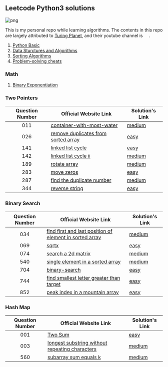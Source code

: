 ## Leetcode Python3 solutions

![png](https://img.shields.io/badge/language-Python%203-brightgreen.svg)

This is my personal repo while learning algorithms. The contents in this repo are largely attributed to [Turing Planet](https://turingplanet.org/), and their youtube channel is [<img src="https://yt3.ggpht.com/ytc/AAUvwnhzp5Oo4li1An6Xh82AL3j2DKpU2FnkcmG0Rq2lJw=s0" width = 15>](https://www.youtube.com/channel/UCaShCEomtBrCb-B0NRrGqzg).

1. [Python Basic](https://github.com/MatNoble/leetcode/issues/1)
2. [Data Sturctures and Algorithms](https://github.com/MatNoble/leetcode/issues/2)
3. [Sorting Algorithms](https://colab.research.google.com/drive/17JVPeq6Quhgsq_Rd8X7pF643Yoh8stV6?usp=sharing)
4. [Problem-solving cheats](https://github.com/MatNoble/leetcode/issues/3)

### Math

1. [Binary Exponentiation](https://github.com/MatNoble/leetcode/blob/main/050.py)

### Two Pointers

| Question Number| Official Website Link | Solution's Link |
|:-:|-|-|
|011| [container-with-most-water](https://leetcode-cn.com/problems/container-with-most-water/) | [medium](https://github.com/MatNoble/leetcode/blob/main/011.py) |
| 026 | [remove duplicates from sorted array](https://leetcode-cn.com/problems/remove-duplicates-from-sorted-array/) |  [easy](https://github.com/MatNoble/leetcode/blob/main/026.py) |
| 141 | [linked list cycle](https://leetcode-cn.com/problems/linked-list-cycle/) |  [easy](https://github.com/MatNoble/leetcode/blob/main/141.py) |
| 142 | [linked list cycle ii](https://leetcode-cn.com/problems/linked-list-cycle-ii/) |  [medium](https://github.com/MatNoble/leetcode/blob/main/142.py) |
|189|[rotate array](https://leetcode-cn.com/problems/rotate-array/)| [medium](https://github.com/MatNoble/leetcode/blob/main/026.py)|
| 283 | [move zeros](https://leetcode-cn.com/problems/move-zeroes/) | [easy](https://github.com/MatNoble/leetcode/blob/main/283.py)|
| 287 | [find the duplicate number](https://leetcode-cn.com/problems/find-the-duplicate-number/) | [medium](https://github.com/MatNoble/leetcode/blob/main/287.py)|
| 344 | [reverse string](https://leetcode-cn.com/problems/reverse-string/) | [easy](https://github.com/MatNoble/leetcode/blob/main/344.py) |

### Binary Search

| Question Number| Official Website Link | Solution's Link |
|:-:|-|-|
|034|[find first and last position of element in sorted array](https://leetcode-cn.com/problems/find-first-and-last-position-of-element-in-sorted-array/)|[medium](https://github.com/MatNoble/leetcode/blob/main/034.py)|
|069|[sqrtx](https://leetcode-cn.com/problems/sqrtx/)|[easy](https://github.com/MatNoble/leetcode/blob/main/069.py)|
|074|[search a 2d matrix](https://leetcode-cn.com/problems/search-a-2d-matrix/)|[medium](https://github.com/MatNoble/leetcode/blob/main/074.py)|
|540|[single element in a sorted array](https://leetcode-cn.com/problems/single-element-in-a-sorted-array/)|[medium](https://github.com/MatNoble/leetcode/blob/main/540.py)|
|704|[binary-search](https://leetcode-cn.com/problems/binary-search/)|[easy](https://github.com/MatNoble/leetcode/blob/main/704.py)|
|744|[find smallest letter greater than target](https://leetcode-cn.com/problems/find-smallest-letter-greater-than-target/submissions/)|[easy](https://github.com/MatNoble/leetcode/blob/main/744.py)|
|852|[peak index in a mountain array](https://leetcode-cn.com/problems/peak-index-in-a-mountain-array/)|[easy](https://github.com/MatNoble/leetcode/blob/main/852.py)|

### Hash Map

| Question Number| Official Website Link | Solution's Link |
|:-:|-|-|
|001|[Two Sum](https://leetcode-cn.com/problems/two-sum/)|[easy](https://github.com/MatNoble/leetcode/blob/main/001.py)|
|003|[longest substring without repeating characters](https://leetcode-cn.com/problems/longest-substring-without-repeating-characters/)|[medium](https://github.com/MatNoble/leetcode/blob/main/003.py)|
|560|[subarray sum equals k](https://leetcode-cn.com/problems/subarray-sum-equals-k/)|[medium](https://github.com/MatNoble/leetcode/blob/main/560.py)|
